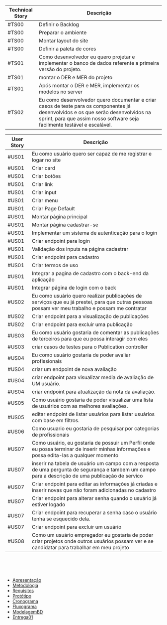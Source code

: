 
|Technical Story|Descrição
|--|--|
|#TS00|Definir o Backlog|
|#TS00|Preparar o ambiente|
|#TS00|Montar layout do site|
|#TS00|Definir a paleta de cores|
|#TS01|Como desenvolvedor eu quero projetar e implementar o banco de dados referente a primeira versão do projeto.|
|#TS01| montar o DER e MER do projeto|
|#TS01| Após montar o DER e MER, implementar os modelos no server|
|#TS02|Eu como desenvolvedor quero documentar e criar casos de teste para os componentes já desenvolvidos e os que serão desenvolvidos na sprint, para que assim nosso software seja facilmente testável e escalável.|

|User Story|Descrição|
|--|--|
|#US01|Eu como usuário quero ser capaz de me registrar e logar no site|
|#US01| Criar card|
|#US01| Criar botões|
|#US01| Criar link|
|#US01| Criar input|
|#US01|Criar menu|
|#US01| Criar Page Default|
|#US01| Montar página principal|
|#US01| Montar página cadastrar-se|
|#US01| Implementar um sistema de autenticação para o login|
|#US01| Criar endpoint para login|
|#US01| Validação dos inputs na página cadastrar|
|#US01| Criar endpoint para cadastro|
|#US01| Criar termos de uso|
|#US01|Integrar a pagina de cadastro com o back-end da aplicação|
|#US01|Integrar página de login com o back|
|#US02|Eu como usuário quero realizar publicações de serviços que eu já prestei, para que outras pessoas possam ver meu trabalho e possam me contratar|
|#US02| Criar endpoint para a visualização de publicações|
|#US02| Criar endpoint para excluir uma publicação|
|#US03| Eu como usuário gostaria de comentar as publicações de terceiros para que eu possa interagir com eles|
|#US03| criar casos de testes para o Publication controller|
|#US04| Eu como usuário gostaria de poder avaliar profissionais|
|#US04|criar um endpoint de nova avaliação|
|#US04| criar endpoint para visualizar media de avaliação de UM usuário.|
|#US04|criar endpoint para atualização da nota da avaliação.|
|#US05| Como usuário gostaria de poder visualizar uma lista de usuários com as melhores avaliações.|
|#US05| editar endpoint de listar usuários para listar usuários com base em filtros.|
|#US06| Como usuario eu gostaria de pesquisar por categorias de profissionais|
|#US07| Como usuário, eu gostaria de possuir um Perfil onde eu possa terminar de inserir minhas informações e possa edita-las a qualquer momento|
|#US07| inserir na tabela de usuário um campo com a resposta de uma pergunta de segurança e tambem um campo para a descrição de uma publicação de servico|
|#US07| Criar endpoint para editar as informações já criadas e inserir novas que não foram adicionadas no cadastro|
|#US07| Criar endpoint para alterar senha quando o usuário já estiver logado|
|#US07| Criar endpoint para recuperar a senha caso o usuário tenha se esquecido dela.|
|#US07| Criar endpoint para excluir um usuário|
|#US08| Como um usuário empregador eu gostaria de poder criar projetos onde outros usuários possam ver e se candidatar para trabalhar em meu projeto|

<br/>
<br/>
<br/>


- [Apresentação](/Apresentacao.MD)
- [Metodologia](/Metodologia.MD)
- [Requisitos](/Requisitos.MD)
- [Protótipo](/Prototipo.MD)
- [Cronograma](/Cronograma.MD)
- [Fluxograma](/Fluxograma.MD)
- [ModelagemBD](/DER-DLD.MD)
- [Entrega01](/Entrega01.MD)
